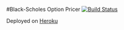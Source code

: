 #Black-Scholes Option Pricer	[![Build Status](https://travis-ci.org/grahamhinchly/optionPricer.png)](https://travis-ci.org/grahamhinchly/optionPricer)

Deployed on [Heroku](http://optionpricer.herokuapp.com/app/index.html)